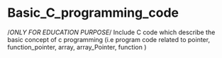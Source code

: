 # Basic_C_programming_code
/*ONLY FOR EDUCATION PURPOSE*/ 
Include C code which describe the basic concept of c programming
(i.e program code related to pointer, function_pointer, array, array_Pointer, function )
